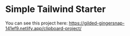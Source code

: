 # Simple Tailwind Starter

You can see this project here:
https://gilded-gingersnap-141ef9.netlify.app/clipboard-project/
